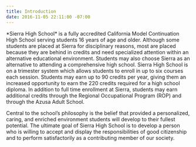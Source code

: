 ```yaml
---
title: Introduction
date: 2016-11-05 22:11:00 -07:00
---
```


\*Sierra High School\* is a fully accredited California Model Continuation High School serving students 16 years of age and older. Although some students are placed at Sierra for disciplinary reasons, most are placed because they are behind in credits and need specialized attention within an alternative educational environment.  Students may also choose Sierra as an alternative to attending a comprehensive high school.  Sierra High School is on a trimester system which allows students to enroll in up to six courses each session.  Students may earn up to 90 credits per year, giving them an increased opportunity to earn the 220 credits required for a high school diploma.  In addition to full time enrollment at Sierra, students may earn additional credits through the Regional Occupational Program (ROP) and through the Azusa Adult School.

Central to the school’s philosophy is the belief that provided a personalized, caring, and enriched environment students will develop to their fullest potential.  The ultimate goal of Sierra High School is to develop a person who is willing to accept and display the responsibilities of good citizenship and to perform satisfactorily as a contributing member of our society.